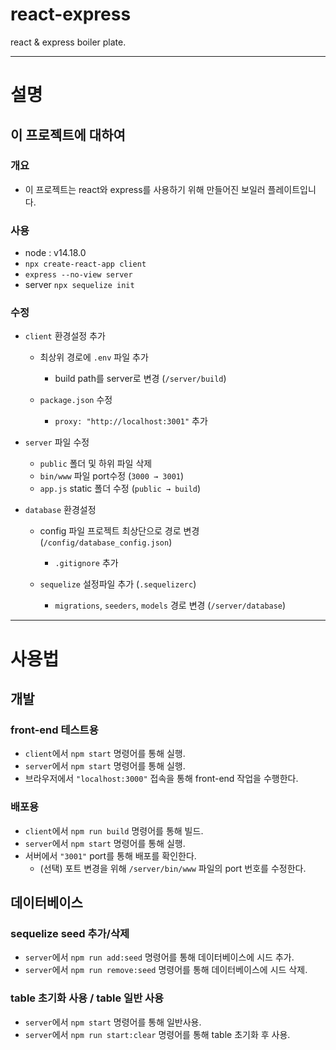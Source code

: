 # react-express
react & express boiler plate.

---

# 설명

## 이 프로젝트에 대하여

### 개요
- 이 프로젝트는 react와 express를 사용하기 위해 만들어진 보일러 플레이트입니다.

### 사용
- node : v14.18.0
- `npx create-react-app client`
- `express --no-view server`
- server `npx sequelize init`

### 수정
- `client` 환경설정 추가
    - 최상위 경로에 `.env` 파일 추가
        - build path를 server로 변경 (`/server/build`)

    - `package.json` 수정
        - `proxy: "http://localhost:3001"` 추가

- `server` 파일 수정
    - `public` 폴더 및 하위 파일 삭제
    - `bin/www` 파일 port수정 (`3000 → 3001`)
    - `app.js` static 폴더 수정 (`public → build`)

- `database` 환경설정
    - config 파일 프로젝트 최상단으로 경로 변경 (`/config/database_config.json`)
        - `.gitignore` 추가

    - `sequelize` 설정파일 추가 (`.sequelizerc`)
        - `migrations`, `seeders`, `models` 경로 변경 (`/server/database`)

---

# 사용법

## 개발

### front-end 테스트용

- `client`에서 `npm start` 명령어를 통해 실행.
- `server`에서 `npm start` 명령어를 통해 실행.
- 브라우저에서 `"localhost:3000"` 접속을 통해 front-end 작업을 수행한다.

### 배포용

- `client`에서 `npm run build` 명령어를 통해 빌드.
- `server`에서 `npm start` 명령어를 통해 실행.
- 서버에서 `"3001"` port를 통해 배포를 확인한다.
    - (선택) 포트 변경을 위해 `/server/bin/www` 파일의 port 번호를 수정한다.

## 데이터베이스

### sequelize seed 추가/삭제

- `server`에서 `npm run add:seed` 명령어를 통해 데이터베이스에 시드 추가.
- `server`에서 `npm run remove:seed` 명령어를 통해 데이터베이스에 시드 삭제.

### table 초기화 사용 / table 일반 사용

- `server`에서 `npm start` 명령어를 통해 일반사용.
- `server`에서 `npm run start:clear` 명령어를 통해 table 초기화 후 사용.
    